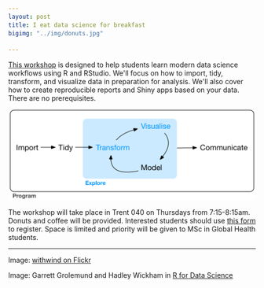 ```yaml
---
layout: post
title: I eat data science for breakfast
bigimg: "../img/donuts.jpg"

---
```


[This workshop](http://www.globalhealthresearch.co/workshops/datascience/schedule/) is designed to help students learn modern data science workflows using R and RStudio. We'll focus on how to import, tidy, transform, and visualize data in preparation for analysis. We'll also cover how to create reproducible reports and Shiny apps based on your data. There are no prerequisites.

<p align="center">
<img src="/img/tidy.png" style="width: 500px;"/>
</p>

The workshop will take place in Trent 040 on Thursdays from 7:15-8:15am. Donuts and coffee will be provided. Interested students should use [this form](https://goo.gl/forms/CQGqQghSVmG8vXQU2) to register. Space is limited and priority will be given to MSc in Global Health students.

* * * 
Image: [withwind on Flickr](https://www.flickr.com/photos/withwind/14419029768/in/photolist-nYaicw-oMtwzq-dwPr7N-caYejS-dMDWVt-bMxiH6-dN2atf-ohMrBU-aAg2Qi-dtWuik-9WACaB-pngTMH-aggiNy-vzcmLQ-jxfRJg-93oaB3-gNy9pD-oRBbj9-Mo6Uth-afoMRL-gNcMEz-cXRFMu-dLqT6f-9KarAa-dArpm6-bq1h8b-aZpEok-9jUKng-nMk9eV-6TGM8V-qFax76-9jWeMk-hPPDSd-fe876f-aTjMEX-ocJ6tF-d6MuGb-6WLZXg-dGfZvm-jUYnmH-ei6zFU-onTGds-R5BBpx-iNeJoJ-ddWRZb-o9ibqw-6khBdc-8zaRoZ-oDALdK-iQr1wc)

Image: Garrett Grolemund and Hadley Wickham in [R for Data Science](http://r4ds.had.co.nz/)